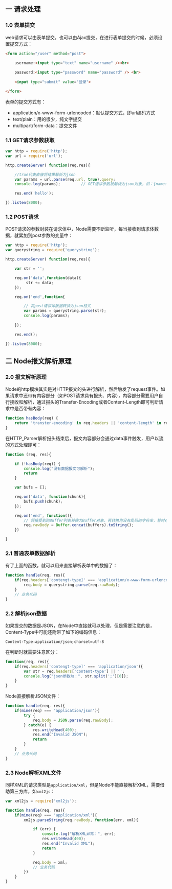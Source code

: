 ## 一 请求处理

### 1.0 表单提交

web请求可以由表单提交，也可以由Ajax提交，在进行表单提交的时候，必须设置提交方式：
```html
<form action="/user" method="post">

	username:<input type="text" name="username" /><br>
	
	password:<input type="password" name="password" /> <br>
	
	<input type="submit" value="登录">

</form>
```

表单的提交方式有：
- application/x-www-form-urlencoded：默认提交方式，即url编码方式
- text/plain：用的很少，纯文字提交
- multipart/form-data：提交文件

### 1.1 GET请求参数获取

```js
var http = require('http');
var url = require('url');

http.createServer( function(req,res){

    //true代表直接将结果解析为json
    var params = url.parse(req.url, true).query;
    console.log(params);         // GET请求参数被解析为json对象，如：{name:'lisi'}

    res.end('hello');

}).listen(8000);
```

### 1.2 POST请求

POST请求的参数封装在请求体中，Node需要不断监听，每当接收到请求体数据，就累加到post参数的变量中：
```js
var http = require('http');
var querystring = require('querystring');

http.createServer( function(req,res){

    var str = '';

    req.on('data',function(data){
         str += data;
    });

    req.on('end',function{

        // 将post请求体数据转换为json格式
        var params = querystring.parse(str);
        console.log(params);  
        
    });

    res.end();

}).listen(8000);
```

## 二 Node报文解析原理

### 2.0 报文解析原理

Node的http模块其实是对HTTP报文的头进行解析，然后触发了request事件。如果请求中还带有内容部分（如POST请求具有报头、内容），内容部分需要用户自行接收和解析，通过报头的Transfer-Encoding或者Content-Length即可判断请求中是否带有内容：
```js
function hasBody(req) {
    return 'transter-encoding' in req.headers || 'content-length' in req.headers;
}
```

在HTTP_Parser解析报头结束后，报文内容部分会通过data事件触发，用户以流的方式处理即可：
```js
function (req, res){

    if (!hasBody(req)) {
        console.log("没有数据报文可解析");
        return
    }

    var bufs = [];

    req.on('data', function(chunk){
        bufs.push(chunk);
    });

    req.on('end', function(){
        // 将接受到的Buffer列表转换为Buffer对象，再转换为没有乱码的字符串，暂时存放于rawBody属性处
        req.rawBody = Buffer.concat(buffers).toString();           
    })

}
```

### 2.1 普通表单数据解析

有了上面的函数，就可以用来直接解析表单中的数据了：
```js
function handle(req, res){
    if(req.headers['contengt-type]' === 'application/x-www-form-urlencoded'){
        req.body = querystring.parse(req.rawBody);
    }
    // 业务代码
}
```

### 2.2 解析json数据

如果提交的数据是JSON，在Node中直接就可以处理，但是需要注意的是，Content-Type中可能还附带了如下的编码信息：
```
Content-Type:application/json;charset=utf-8
```

在判断时就需要注意区分：
```js
function(req, res){
    if(req.headers['contengt-type]' === 'application/json'){
        var str = req.headers['content-type'] || '';
        console.log("json参数为：", str.split(';')[0]);
    }
}
```

Node直接解析JSON文件：
```js
function handle(req, res){
    if(mime(req) === 'application/json'){
        try {
            req.body = JSON.parse(req.rawBody);
        } catch(e) {
            res.writeHead(400);
            res.end("Invalid JSON");
            return
        }
    }
    // 业务代码
}
```

### 2.3 Node解析XML文件

同样XML的请求类型是`application/xml`，但是Node不能直接解析XML，需要借助第三方库，如`xml2js`：
```js
var xml2js = require('xml2js');

function handle(req, res){
    if(mime(req) === 'application/xml'){
        xm2js.parseString(req.rawBody, function(err, xml){

            if (err) {
                console.log("解析XML异常：", err);
                res.writeHead(400);
                res.end("Invalid XML");
                return
            }

            req.body = xml;
            // 业务代码
        })
    }
}

```